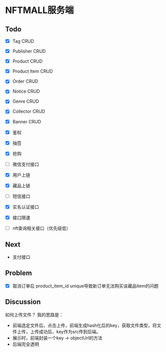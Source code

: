 # NFTMALL服务端

## Todo
- [x] Tag CRUD
- [x] Publisher CRUD
- [x] Product CRUD
- [x] Product Item CRUD
- [x] Order CRUD
- [x] Notice CRUD
- [x] Genre CRUD
- [x] Collector CRUD
- [x] Banner CRUD
- [x] 鉴权
- [x] 抽签
- [x] 抢购
- [ ] 微信支付接口
- [x] 用户上链
- [x] 藏品上链
- [ ] 短信接口
- [x] 实名认证接口
- [x] 接口限速
- [ ] nft查询相关接口（优先级低）


## Next
* 支付接口


## Problem
- [x] 取消订单后 product_item_id unique导致新订单无法购买该藏品item的问题

## Discussion
如何上传文件？
我的思路是：

* 前端选定文件后，点击上传，前端生成hash化后的key，获取文件类型，将文件上传，上传成功后，key作为src传到后端。
* 展示时，前端封装一个key -> objectUrl的方法
* 后端完全透明
